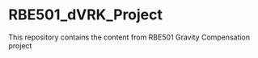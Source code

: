 # RBE501_dVRK_Project
This repository contains the content from RBE501 Gravity Compensation project
